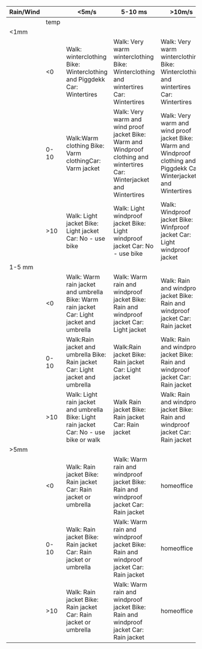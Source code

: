 | Rain/Wind |      | <5m/s                                                                                      | 5-10 ms                                                                                                                  | >10m/s                                                                                                                   |
|-------------|------|--------------------------------------------------------------------------------------------|--------------------------------------------------------------------------------------------------------------------------|--------------------------------------------------------------------------------------------------------------------------|
|             | temp |                                                                                            |                                                                                                                          |                                                                                                                          |
| <1mm        |      |                                                                                            |                                                                                                                          |                                                                                                                          |
|             | <0   | Walk: winterclothing Bike: Winterclothing and Piggdekk Car: Wintertires                    | Walk: Very warm winterclothing Bike: Winterclothing and wintertires Car: Wintertires                                        | Walk: Very warm winterclothing Bike: Winterclothing and wintertires Car: Wintertires                                        |
|             | 0-10 | Walk:Warm clothing Bike: Varm clothingCar: Varm jacket                                     | Walk: Very warm and  wind proof jacket Bike: Warm and Windproof clothing and wintertires Car:  Winterjacket and Wintertires | Walk: Very warm and  wind proof jacket Bike: Warm and Windproof clothing and Piggdekk Car:  Winterjacket and Wintertires |
|             | >10  | Walk: Light jacket Bike: Light jacket Car: No - use bike                                  | Walk: Light windproof jacket Bike: Light windproof jacket Car: No - use bike                                            | Walk: Windproof jacket Bike: Winfproof  jacket Car: Light windproof jacket                                              |
| 1-5 mm      |      |                                                                                            |                                                                                                                          |                                                                                                                          |
|             | <0   | Walk: Warm rain jacket and umbrella Bike: Warm rain jacket Car: Light jacket and umbrella | Walk: Warm rain and windproof jacket Bike: Rain and windproof jacket Car: Light jacket                                  | Walk: Rain and windproof jacket Bike: Rain and windproof jacket Car: Rain jacket                                        |
|             | 0-10 | Walk:Rain jacket and umbrella Bike: Rain jacket Car: Light jacket and umbrella            | Walk:Rain jacket Bike: Rain jacket Car: Light jacket                                                                    | Walk: Rain and windproof jacket Bike: Rain and windproof jacket Car: Rain jacket                                        |
|             | >10  | Walk: Light rain jacket and umbrella Bike: Light rain jacket Car: No - use bike or walk   | Walk Rain jacket Bike: Rain jacket Car: Rain jacket                                                                     | Walk: Rain and windproof jacket Bike: Rain and windproof jacket Car: Rain jacket                                        |
| >5mm        |      |                                                                                            |                                                                                                                          |                                                                                                                          |
|             | <0   | Walk: Rain jacket Bike: Rain jacket Car: Rain jacket or umbrella                          | Walk: Warm rain and windproof jacket Bike: Rain and windproof jacket Car: Rain jacket                                   | homeoffice                                                                                                               |
|             | 0-10 | Walk: Rain jacket Bike: Rain jacket Car: Rain jacket or umbrella                          | Walk: Warm rain and windproof jacket Bike: Rain and windproof jacket Car: Rain jacket                                   | homeoffice                                                                                                               |
|             | >10  | Walk: Rain jacket Bike: Rain jacket Car: Rain jacket or umbrella                          | Walk: Warm rain and windproof jacket Bike: Rain and windproof jacket Car: Rain jacket                                   | homeoffice                                                                                                               |
